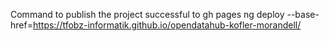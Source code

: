 Command to publish the project successful to gh pages
ng deploy --base-href=https://tfobz-informatik.github.io/opendatahub-kofler-morandell/

